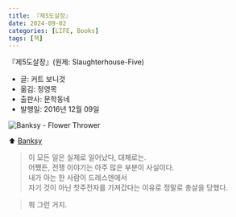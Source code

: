 ```yaml
---
title: 『제5도살장』
date: 2024-09-02
categories: [LIFE, Books]
tags: [책]
---
```



『제5도살장』(원제: Slaughterhouse-Five)
- 글: 커트 보니것
- 옮김: 정영목
- 출판사: 문학동네
- 발행일: 2016년 12월 09일


![Banksy - Flower Thrower](https://upload.wikimedia.org/wikipedia/commons/c/cb/West_bank.png)

⬆️ [Banksy](https://en.wikipedia.org/wiki/Banksy)


> 이 모든 일은 실제로 일어났다, 대체로는.   
> 어쨌든, 전쟁 이야기는 아주 많은 부분이 사실이다.   
> 내가 아는 한 사람이 드레스덴에서   
> 자기 것이 아닌 찻주전자를 가져갔다는 이유로 정말로 총살을 당했다.   


> 뭐 그런 거지.